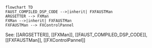 

```mermaid
flowchart TD
FAUST_COMPILED_DSP_CODE -->|inherit| FXFAUSTMan
ARGSETTER --> FXMan
FXMan -->|inherit| FXFAUSTMan
FXFAUSTMan --> FXControlPannel
```


See: [[ARGSETTER]], [[FXMan]], [[FAUST_COMPILED_DSP_CODE]], [[FXFAUSTMan]], [[FXControlPannel]]